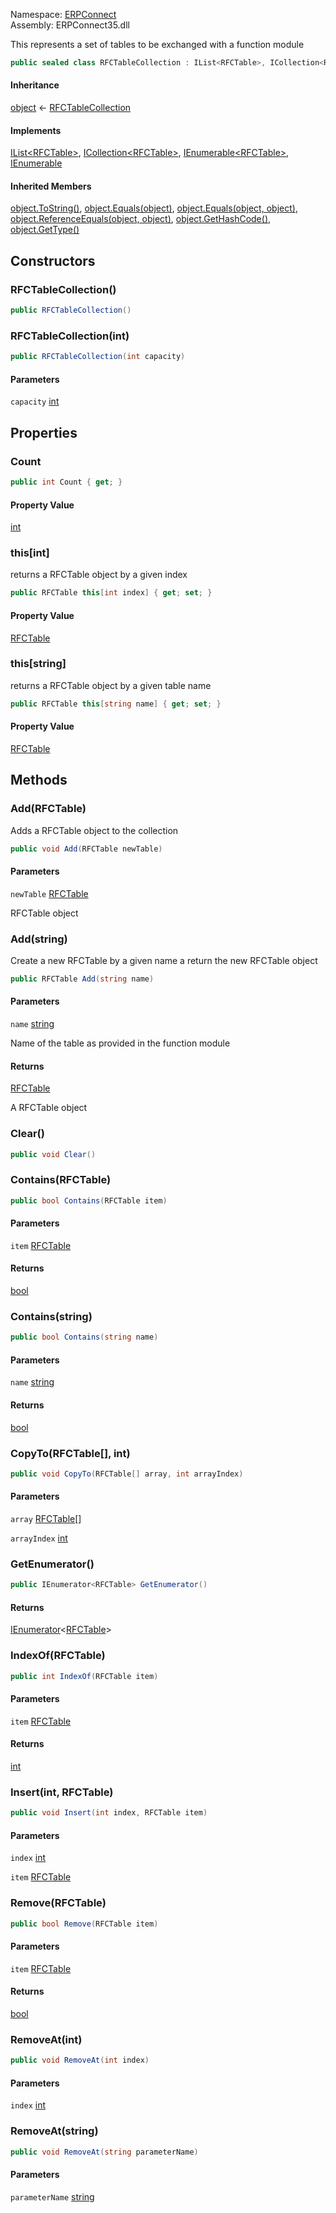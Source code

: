 
Namespace: [ERPConnect](index.md)  
Assembly: ERPConnect35.dll  

This represents a set of tables to be exchanged with a function module

```csharp
public sealed class RFCTableCollection : IList<RFCTable>, ICollection<RFCTable>, IEnumerable<RFCTable>, IEnumerable
```

#### Inheritance

[object](https://learn.microsoft.com/dotnet/api/system.object) ← 
[RFCTableCollection](ERPConnect.RFCTableCollection.md)

#### Implements

[IList<RFCTable\>](https://learn.microsoft.com/dotnet/api/system.collections.generic.ilist\-1), 
[ICollection<RFCTable\>](https://learn.microsoft.com/dotnet/api/system.collections.generic.icollection\-1), 
[IEnumerable<RFCTable\>](https://learn.microsoft.com/dotnet/api/system.collections.generic.ienumerable\-1), 
[IEnumerable](https://learn.microsoft.com/dotnet/api/system.collections.ienumerable)

#### Inherited Members

[object.ToString\(\)](https://learn.microsoft.com/dotnet/api/system.object.tostring), 
[object.Equals\(object\)](https://learn.microsoft.com/dotnet/api/system.object.equals\#system\-object\-equals\(system\-object\)), 
[object.Equals\(object, object\)](https://learn.microsoft.com/dotnet/api/system.object.equals\#system\-object\-equals\(system\-object\-system\-object\)), 
[object.ReferenceEquals\(object, object\)](https://learn.microsoft.com/dotnet/api/system.object.referenceequals), 
[object.GetHashCode\(\)](https://learn.microsoft.com/dotnet/api/system.object.gethashcode), 
[object.GetType\(\)](https://learn.microsoft.com/dotnet/api/system.object.gettype)

## Constructors

### <a id="ERPConnect_RFCTableCollection__ctor"></a> RFCTableCollection\(\)

```csharp
public RFCTableCollection()
```

### <a id="ERPConnect_RFCTableCollection__ctor_System_Int32_"></a> RFCTableCollection\(int\)

```csharp
public RFCTableCollection(int capacity)
```

#### Parameters

`capacity` [int](https://learn.microsoft.com/dotnet/api/system.int32)

## Properties

### <a id="ERPConnect_RFCTableCollection_Count"></a> Count

```csharp
public int Count { get; }
```

#### Property Value

 [int](https://learn.microsoft.com/dotnet/api/system.int32)

### <a id="ERPConnect_RFCTableCollection_Item_System_Int32_"></a> this\[int\]

returns a RFCTable object by a given index

```csharp
public RFCTable this[int index] { get; set; }
```

#### Property Value

 [RFCTable](ERPConnect.RFCTable.md)

### <a id="ERPConnect_RFCTableCollection_Item_System_String_"></a> this\[string\]

returns a RFCTable object by a given table name

```csharp
public RFCTable this[string name] { get; set; }
```

#### Property Value

 [RFCTable](ERPConnect.RFCTable.md)

## Methods

### <a id="ERPConnect_RFCTableCollection_Add_ERPConnect_RFCTable_"></a> Add\(RFCTable\)

Adds a RFCTable object to the collection

```csharp
public void Add(RFCTable newTable)
```

#### Parameters

`newTable` [RFCTable](ERPConnect.RFCTable.md)

RFCTable object

### <a id="ERPConnect_RFCTableCollection_Add_System_String_"></a> Add\(string\)

Create a new RFCTable by a given name a return the new RFCTable object

```csharp
public RFCTable Add(string name)
```

#### Parameters

`name` [string](https://learn.microsoft.com/dotnet/api/system.string)

Name of the table as provided in the function module

#### Returns

 [RFCTable](ERPConnect.RFCTable.md)

A RFCTable object

### <a id="ERPConnect_RFCTableCollection_Clear"></a> Clear\(\)

```csharp
public void Clear()
```

### <a id="ERPConnect_RFCTableCollection_Contains_ERPConnect_RFCTable_"></a> Contains\(RFCTable\)

```csharp
public bool Contains(RFCTable item)
```

#### Parameters

`item` [RFCTable](ERPConnect.RFCTable.md)

#### Returns

 [bool](https://learn.microsoft.com/dotnet/api/system.boolean)

### <a id="ERPConnect_RFCTableCollection_Contains_System_String_"></a> Contains\(string\)

```csharp
public bool Contains(string name)
```

#### Parameters

`name` [string](https://learn.microsoft.com/dotnet/api/system.string)

#### Returns

 [bool](https://learn.microsoft.com/dotnet/api/system.boolean)

### <a id="ERPConnect_RFCTableCollection_CopyTo_ERPConnect_RFCTable___System_Int32_"></a> CopyTo\(RFCTable\[\], int\)

```csharp
public void CopyTo(RFCTable[] array, int arrayIndex)
```

#### Parameters

`array` [RFCTable](ERPConnect.RFCTable.md)\[\]

`arrayIndex` [int](https://learn.microsoft.com/dotnet/api/system.int32)

### <a id="ERPConnect_RFCTableCollection_GetEnumerator"></a> GetEnumerator\(\)

```csharp
public IEnumerator<RFCTable> GetEnumerator()
```

#### Returns

 [IEnumerator](https://learn.microsoft.com/dotnet/api/system.collections.generic.ienumerator\-1)<[RFCTable](ERPConnect.RFCTable.md)\>

### <a id="ERPConnect_RFCTableCollection_IndexOf_ERPConnect_RFCTable_"></a> IndexOf\(RFCTable\)

```csharp
public int IndexOf(RFCTable item)
```

#### Parameters

`item` [RFCTable](ERPConnect.RFCTable.md)

#### Returns

 [int](https://learn.microsoft.com/dotnet/api/system.int32)

### <a id="ERPConnect_RFCTableCollection_Insert_System_Int32_ERPConnect_RFCTable_"></a> Insert\(int, RFCTable\)

```csharp
public void Insert(int index, RFCTable item)
```

#### Parameters

`index` [int](https://learn.microsoft.com/dotnet/api/system.int32)

`item` [RFCTable](ERPConnect.RFCTable.md)

### <a id="ERPConnect_RFCTableCollection_Remove_ERPConnect_RFCTable_"></a> Remove\(RFCTable\)

```csharp
public bool Remove(RFCTable item)
```

#### Parameters

`item` [RFCTable](ERPConnect.RFCTable.md)

#### Returns

 [bool](https://learn.microsoft.com/dotnet/api/system.boolean)

### <a id="ERPConnect_RFCTableCollection_RemoveAt_System_Int32_"></a> RemoveAt\(int\)

```csharp
public void RemoveAt(int index)
```

#### Parameters

`index` [int](https://learn.microsoft.com/dotnet/api/system.int32)

### <a id="ERPConnect_RFCTableCollection_RemoveAt_System_String_"></a> RemoveAt\(string\)

```csharp
public void RemoveAt(string parameterName)
```

#### Parameters

`parameterName` [string](https://learn.microsoft.com/dotnet/api/system.string)

